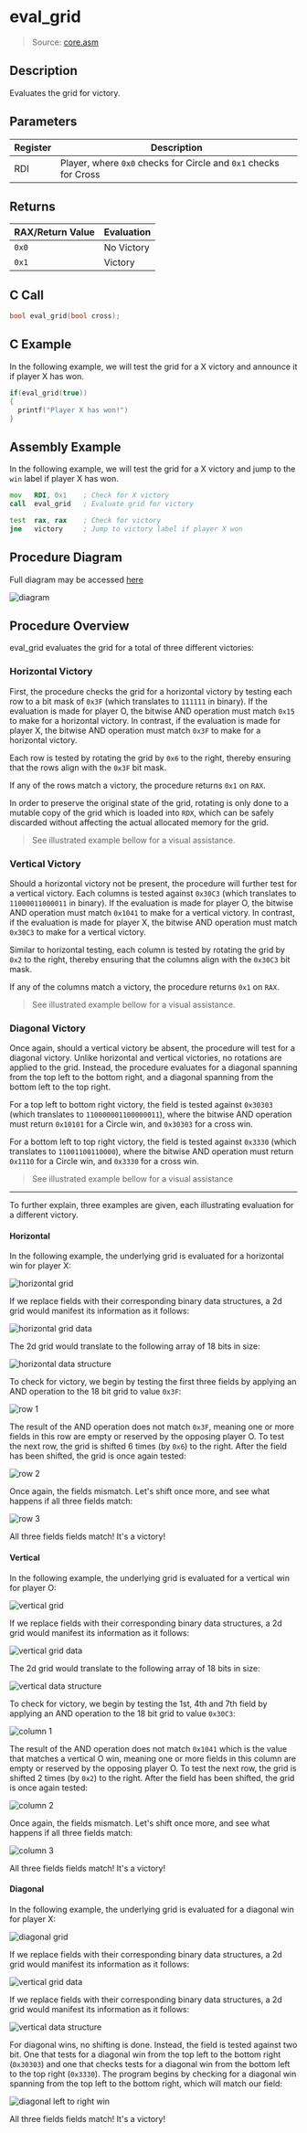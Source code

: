 # eval_grid
> Source: [core.asm](https://github.com/CTXz/x86_64-Assembly-Tic-Tac-Toe/blob/master/src/core.asm#L300)

## Description

Evaluates the grid for victory.

## Parameters
|Register|Description                                                     |
|--------|----------------------------------------------------------------|
|RDI     |Player, where `0x0` checks for Circle and `0x1` checks for Cross|

## Returns

|RAX/Return Value|Evaluation |
|----------------|-----------|
|`0x0`           |No Victory |
|`0x1`           |Victory    |

## C Call
```C
bool eval_grid(bool cross);
```

## C Example

In the following example, we will test the grid for a X victory and announce it if player X has won.

```c
if(eval_grid(true))
{
  printf("Player X has won!")
}
```

## Assembly Example

In the following example, we will test the grid for a X victory and jump to the `win` label if player X has won.

```asm
mov   RDI, 0x1    ; Check for X victory
call  eval_grid   ; Evaluate grid for victory

test  rax, rax    ; Check for victory
jne   victory     ; Jump to victory label if player X won
```

## Procedure Diagram

Full diagram may be accessed [here](https://www.lucidchart.com/documents/view/bcf46504-bd66-494e-897a-d69e0ca05095)

![diagram](img/eval_grid.png)

## Procedure Overview

eval_grid evaluates the grid for a total of three different victories:

### Horizontal Victory
First, the procedure checks the grid for a horizontal victory by testing each row to a bit mask of `0x3F` (which translates to `111111` in binary). If the evaluation is made for player O, the bitwise AND operation must match `0x15` to make for a horizontal victory. In contrast, if the evaluation is made for player X, the bitwise AND operation must match `0x3F` to make for a horizontal victory.

Each row is tested by rotating the grid by `0x6` to the right, thereby ensuring that the rows align with the `0x3F` bit mask.

If any of the rows match a victory, the procedure returns `0x1` on `RAX`.

In order to preserve the original state of the grid, rotating is only done to a mutable copy of the grid which is loaded into `RDX`, which can be safely discarded without affecting the actual allocated memory for the grid.

> See illustrated example bellow for a visual assistance.

### Vertical Victory

Should a horizontal victory not be present, the procedure will further test for a vertical victory. Each columns is tested against `0x30C3` (which translates to `11000011000011` in binary). If the evaluation is made for player O, the bitwise AND operation must match `0x1041` to make for a vertical victory. In contrast, if the evaluation is made for player X, the bitwise AND operation must match `0x30C3` to make for a vertical victory.

Similar to horizontal testing, each column is tested by rotating the grid by `0x2` to the right, thereby ensuring that the columns align with the `0x30C3` bit mask.

If any of the columns match a victory, the procedure returns `0x1` on `RAX`.

> See illustrated example bellow for a visual assistance.

### Diagonal Victory

Once again, should a vertical victory be absent, the procedure will test for a diagonal victory. Unlike horizontal and vertical victories, no rotations are applied to the grid. Instead, the procedure evaluates for a diagonal spanning from the top left to the bottom right, and a diagonal spanning from the bottom left to the top right.

For a top left to bottom right victory, the field is tested against `0x30303` (which translates to `110000001100000011`), where the bitwise AND operation must return `0x10101` for a Circle win, and `0x30303` for a cross win.

For a bottom left to top right victory, the field is tested against `0x3330` (which translates to `11001100110000`), where the bitwise AND operation must return `0x1110` for a Circle win, and `0x3330` for a cross win.

> See illustrated example bellow for a visual assistance

---

To further explain, three examples are given, each illustrating evaluation for a different victory.

#### Horizontal

In the following example, the underlying grid is evaluated for a horizontal win for player X:

![horizontal grid](img/eval_grid_2d_horizontal.png)

If we replace fields with their corresponding binary data structures, a 2d grid would manifest its information as it follows:

![horizontal grid data](img/eval_grid_2d_data_horizontal.png)

The 2d grid would translate to the following array of 18 bits in size:

![horizontal data structure](img/eval_grid_1d_horizontal.png)

To check for victory, we begin by testing the first three fields by applying an AND operation to the 18 bit grid to value `0x3F`:

![row 1](img/eval_grid_AND_1_horizontal.png)

The result of the AND operation does not match `0x3F`, meaning one or more fields in this row are empty or reserved by the opposing player O. To test the next row, the grid is shifted 6 times (by `0x6`) to the right. After the field has been shifted, the grid is once again tested:

![row 2](img/eval_grid_AND_2_horizontal.png)

Once again, the fields mismatch. Let's shift once more, and see what happens if all three fields match:

![row 3](img/eval_grid_AND_3_horizontal.png)

All three fields fields match! It's a victory!

#### Vertical

In the following example, the underlying grid is evaluated for a vertical win for player O:

![vertical grid](img/eval_grid_2d_vertical.png)

If we replace fields with their corresponding binary data structures, a 2d grid would manifest its information as it follows:

![vertical grid data](img/eval_grid_2d_data_vertical.png)

The 2d grid would translate to the following array of 18 bits in size:

![vertical data structure](img/eval_grid_1d_vertical.png)

To check for victory, we begin by testing the 1st, 4th and 7th field by applying an AND operation to the 18 bit grid to value `0x30C3`:

![column 1](img/eval_grid_AND_1_vertical.png)

The result of the AND operation does not match `0x1041` which is the value that matches a vertical O win, meaning one or more fields in this column are empty or reserved by the opposing player O. To test the next row, the grid is shifted 2 times (by `0x2`) to the right. After the field has been shifted, the grid is once again tested:

![column 2](img/eval_grid_AND_2_vertical.png)

Once again, the fields mismatch. Let's shift once more, and see what happens if all three fields match:

![column 3](img/eval_grid_AND_3_vertical.png)

All three fields fields match! It's a victory!

#### Diagonal

In the following example, the underlying grid is evaluated for a diagonal win for player X:

![diagonal grid](img/eval_grid_2d_diagonal.png)

If we replace fields with their corresponding binary data structures, a 2d grid would manifest its information as it follows:

![vertical grid data](img/eval_grid_2d_data_diagonal.png)

If we replace fields with their corresponding binary data structures, a 2d grid would manifest its information as it follows:

![vertical data structure](img/eval_grid_1d_diagonal.png)

For diagonal wins, no shifting is done. Instead, the field is tested against two bit. One that tests for a diagonal win from the top left to the bottom right (`0x30303`) and one that checks tests for a diagonal win from the bottom left to the top right (`0x3330`). The program begins by checking for a diagonal win spanning from the top left to the bottom right, which will match our field:

![diagonal left to right win](img/eval_grid_AND_diagonal.png)

All three fields fields match! It's a victory!
